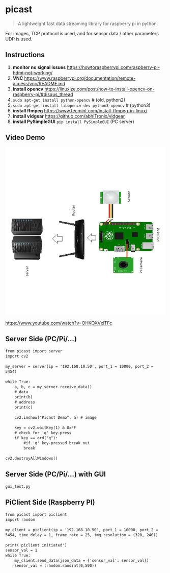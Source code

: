 # picast

> A lightweight fast data streaming library for raspberry pi in python.

For images, TCP protocol is used, and for sensor data / other parameters UDP is used.

## Instructions

1. **monitor no signal issues** https://howtoraspberrypi.com/raspberry-pi-hdmi-not-working/
2. **VNC** https://www.raspberrypi.org/documentation/remote-access/vnc/README.md
3. **install opencv** https://linuxize.com/post/how-to-install-opencv-on-raspberry-pi/#disqus_thread
4. `sudo apt-get install python-opencv` # (old, python2)
5. `sudo apt-get install libopencv-dev python3-opencv` # (python3)
6. **install ffmpeg** https://www.tecmint.com/install-ffmpeg-in-linux/
7. **install vidgear** https://github.com/abhiTronix/vidgear
8. **install PySimpleGUI** `pip install PySimpleGUI` (PC server)


## Video Demo

![](diagram.png)

https://www.youtube.com/watch?v=OHKOXVxlTFc


## Server Side (PC/Pi/...)

```
from picast import server
import cv2

my_server = server(ip = '192.168.10.50', port_1 = 10000, port_2 = 5454)

while True:
	a, b, c = my_server.receive_data()
	# data
	print(b)
	# address
	print(c)

	cv2.imshow("Picast Demo", a) # image

	key = cv2.waitKey(1) & 0xFF
	# check for 'q' key-press
	if key == ord("q"):
		#if 'q' key-pressed break out
		break

cv2.destroyAllWindows()

```

## Server Side (PC/Pi/...) with GUI

```
gui_test.py
```

## PiClient Side (Raspberry PI)

```
from picast import piclient
import random

my_client = piclient(ip = '192.168.10.50', port_1 = 10000, port_2 = 5454, time_delay = 1, frame_rate = 25, img_resolution = (320, 240))

print('piclient initiated')
sensor_val = 1
while True:
    my_client.send_data(json_data = {'sensor_val': sensor_val})
    sensor_val = (random.randint(0,500))
```




